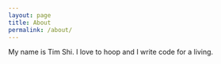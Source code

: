 ```yaml
---
layout: page
title: About
permalink: /about/
---
```


My name is Tim Shi. I love to hoop and I write code for a living.

